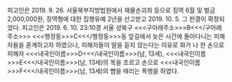 피고인은 2019. 9. 26. 서울북부지방법원에서 재물손괴죄 등으로 징역 6월 및 벌금 2,000,000원, 징역형에 대한 집행유예 2년을 선고받고 2019. 10. 5. 그 판결이 확정되었다.
피고인은 2019. 6. 10. 23:10경 서울 성북구 <<<구아래주소>>>B<<</구아래주소>>> <<<행정동>>>C<<</행정동>>>동 앞길에서 늦은 시간에 돌아다니는 피해자들을 훈계하고자 하였으나, 피해자들이 말을 듣지 않는다는 이유로 화가 나 한 손으로 피해자 <<<내국인이름>>>D<<</내국인이름>>>(남, 13세), <<<내국인이름>>>E<<</내국인이름>>>(남, 13세)의 목을 조르고 손으로 <<<내국인이름>>>F<<</내국인이름>>>(남, 13세)의 뺨을 때리는 폭행을 하였다.
